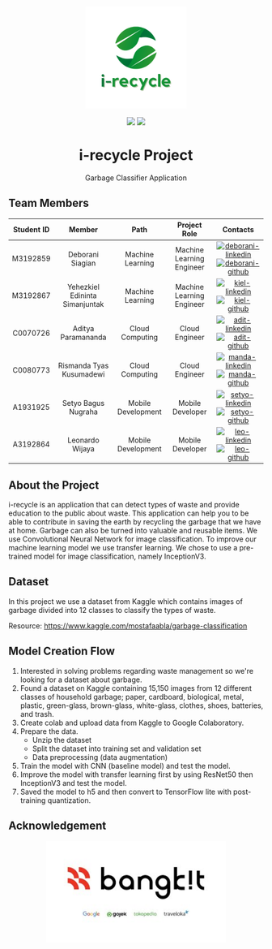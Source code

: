 <br />
<p align="center">
  <a href="#">
    <img src="assets/i-recycle.png" alt="logo i-recycle" height="200">
  </a>
  
  <p align="center">
    <img src="https://img.shields.io/badge/Team-3R-5ff816">
    <img src="https://img.shields.io/badge/ID-B21_CAP0122-5ff816?">
  </p>

  <h1 align="center">i-recycle Project</h1>
  
   <p align="center">Garbage Classifier Application</p>
   
## Team Members

| Student ID |             Member             |        Path        |                Project Role                |                                                  Contacts                                                  |
| :--------: | :----------------------------: | :----------------: | :----------------------------------------: | :--------------------------------------------------------------------------------------------------------: |
|  M3192859  |        Deborani Siagian        |  Machine Learning  |  Machine Learning Engineer |     [![deborani-linkedin][linkedin-shield]][deborani-linkedin-url][![deborani-github][github-shield]][deborani-github-url]     |
|  M3192867  | Yehezkiel Edininta Simanjuntak |  Machine Learning  |         Machine Learning Engineer          |     [![kiel-linkedin][linkedin-shield]][kiel-linkedin-url][![kiel-github][github-shield]][kiel-github-url]     |
|  C0070726  |       Aditya Paramananda       |  Cloud Computing |              Cloud Engineer              | [![adit-linkedin][linkedin-shield]][adit-linkedin-url][![adit-github][github-shield]][adit-github-url] |
|  C0080773  |    Rismanda Tyas Kusumadewi    | Cloud Computing |              Cloud Engineer             | [![manda-linkedin][linkedin-shield]][manda-linkedin-url][![manda-github][github-shield]][manda-github-url] |
|  A1931925  |      Setyo Bagus Nugraha       | Mobile Development    |                      Mobile Developer                | [![setyo-linkedin][linkedin-shield]][setyo-linkedin-url][![setyo-github][github-shield]][setyo-github-url] |
|  A3192864  |         Leonardo Wijaya        |  Mobile Development   |                      Mobile Developer              |     [![leo-linkedin][linkedin-shield]][leo-linkedin-url][![leo-github][github-shield]][leo-github-url]     |

## About the Project
i-recycle is an application that can detect types of waste and provide education to the public about waste. This application can help you to be able to contribute in saving the earth by recycling the garbage that we have at home. Garbage can also be turned into valuable and reusable items. We use Convolutional Neural Network for image classification. To improve our machine learning model we use transfer learning. We chose to use a pre-trained model for image classification, namely InceptionV3.

## Dataset
In this project we use a dataset from Kaggle which contains images of garbage divided into 12 classes to classify the types of waste. 

Resource: https://www.kaggle.com/mostafaabla/garbage-classification

## Model Creation Flow
1. Interested in solving problems regarding waste management so we're looking for a dataset about garbage.
2. Found a dataset on Kaggle containing 15,150 images from 12 different classes of household garbage; paper, cardboard, biological, metal, plastic, green-glass, brown-glass, white-glass, clothes, shoes, batteries, and trash.
3. Create colab and upload data from Kaggle to Google Colaboratory.
4. Prepare the data.
   - Unzip the dataset
   - Split the dataset into training set and validation set
   - Data preprocessing (data augmentation)
5. Train the model with CNN (baseline model) and test the model.
6. Improve the model with transfer learning first by using ResNet50 then InceptionV3 and test the model.
7. Saved the model to h5 and then convert to TensorFlow lite with post-training quantization.

## Acknowledgement

<p align="center">
  <img src="assets/logo-bangkit.jpg" alt="logo bangkit" height="200"></img>
</p>

<!-- LinkedIn Link -->

[linkedin-shield]: https://img.shields.io/badge/LinkedIn--blue?style=social&logo=Linkedin
[deborani-linkedin-url]: https://www.linkedin.com/in/deborani-siagian-a97620185/
[kiel-linkedin-url]: https://www.linkedin.com/in/yehezkieles/
[adit-linkedin-url]: https://www.linkedin.com/
[manda-linkedin-url]: https://www.linkedin.com/in/rismanda-k-791b1211a
[setyo-linkedin-url]: https://www.linkedin.com/in/setyo-bagus-nugraha/
[leo-linkedin-url]: https://www.linkedin.com/in/leonardo-wijaya-67aa10194/

<!-- Github Link -->

[github-shield]: https://img.shields.io/badge/GitHub--blue?style=social&logo=Github
[kiel-github-url]: https://github.com/yehezkielesmjtk
[deborani-github-url]: https://github.com/DeboraniSiagian
[adit-github-url]: https://github.com/Aditpara20
[manda-github-url]: https://github.com/risma
[setyo-github-url]: https://github.com/setyobagus01
[leo-github-url]: https://github.com/Leonardowjy
